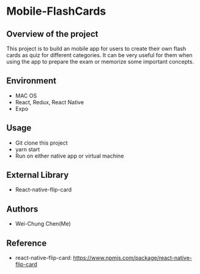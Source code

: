 # Mobile-FlashCards
## Overview of the project
This project is to build an mobile app for users to create their own flash cards
as quiz for different categories. It can be very useful for them when using the app
to prepare the exam or memorize some important concepts.

## Environment
- MAC OS
- React, Redux, React Native
- Expo

## Usage
- Git clone this project
- yarn start
- Run on either native app or virtual machine

## External Library
- React-native-flip-card

## Authors
- Wei-Chung Chen(Me)

## Reference
- react-native-flip-card: https://www.npmjs.com/package/react-native-flip-card
